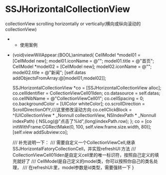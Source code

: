 # SSJHorizontalCollectionView
collectionView scrolling horizontally or vertically(横向或纵向滚动的collectionView)

- - 使用案例
 
 - (void)viewWillAppear:(BOOL)animated{
     CellModel *model01 = [CellModel new];
     model01.iconName = @"";
     model01.title = @"首页";
     CellModel *model02 = [CellModel new];
     model02.iconName = @"";
     model02.title = @"新闻";
     [self.datas addObjectsFromArray:@[model01,model02]];
     
     SSJHorizontalCollectionView *co = [SSJHorizontalCollectionView alloc];
     co.cellIdentifier = CollectionViewCell01Iden;
     co.datasource = self.datas;
     co.cellNibName = @"CollectionViewCell01";
     co.cellSpacing = 0;
     co.backgroundColor = [UIColor whiteColor];
     co.scrollDirection = ScrollDirectionOfY;///这里修改滚动方向
     co.cellClickBlock = ^(UICollectionView * _Nonnull collectionView, NSIndexPath * _Nonnull indexPath) {
         NSLog(@"点击了%ld",(long)indexPath.row);
     };
     co = [co initWithFrame:CGRectMake(0, 100, self.view.frame.size.width, 80)];
     [self.view addSubview:co];
 
     /// 补充说明一下：
     /// 需要自定义一个CollectionViewCell,继承SSJHorizontalFatoryCollectionCell，并实现refreshUI:方法
     /// CollectionViewCell01Iden是自定义cell里的唯一标识符，按照自己定义的填充就好了
     /// CellModel是自己定义的model类，你可以按照你自己的类名处理，
     /// 在refreshUI:里，model参数是id类型，需要强转一下
 }
